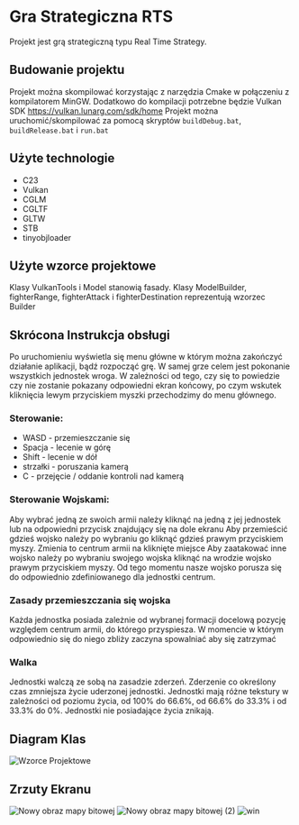 # Gra Strategiczna RTS
Projekt jest grą strategiczną typu Real Time Strategy.

## Budowanie projektu
Projekt można skompilować korzystając z narzędzia Cmake w połączeniu z kompilatorem MinGW.
Dodatkowo do kompilacji potrzebne będzie Vulkan SDK https://vulkan.lunarg.com/sdk/home
Projekt można uruchomić/skompilować za pomocą skryptów `buildDebug.bat`, `buildRelease.bat` i `run.bat`

## Użyte technologie
  * C23
  * Vulkan
  * CGLM
  * CGLTF
  * GLTW
  * STB
  * tinyobjloader

## Użyte wzorce projektowe
  Klasy VulkanTools i Model stanowią fasady.
  Klasy ModelBuilder, fighterRange, fighterAttack i fighterDestination reprezentują wzorzec Builder

## Skrócona Instrukcja obsługi
Po uruchomieniu wyświetla się menu główne w którym można zakończyć działanie aplikacji, bądź rozpocząć grę.
W samej grze celem jest pokonanie wszystkich jednostek wroga. W zależności od tego, czy się to powiedzie
czy nie zostanie pokazany odpowiedni ekran końcowy, po czym wskutek kliknięcia lewym przyciskiem myszki
przechodzimy do menu głównego.
### Sterowanie:
  * WASD - przemieszczanie się
  * Spacja - lecenie w górę
  * Shift - lecenie w dół
  * strzałki - poruszania kamerą
  * C - przejęcie / oddanie kontroli nad kamerą
### Sterowanie Wojskami:
  Aby wybrać jedną ze swoich armii należy kliknąć na jedną z jej jednostek lub na odpowiedni przycisk znajdujący się na dole ekranu
  Aby przemieścić gdzieś wojsko należy po wybraniu go kliknąć gdzieś prawym przyciskiem myszy. Zmienia to centrum armii na kliknięte miejsce
  Aby zaatakować inne wojsko należy po wybraniu swojego wojska kliknąć na wrodzie wojsko prawym przyciskiem myszy. Od tego momentu nasze wojsko porusza się do odpowiednio zdefiniowanego dla jednostki centrum.
### Zasady przemieszczania się wojska
  Każda jednostka posiada zależnie od wybranej formacji docelową pozycję względem centrum armii, do którego przyspiesza. W momencie w którym odpowiednio się do niego zbliży zaczyna spowalniać aby się zatrzymać
### Walka
  Jednostki walczą ze sobą na zasadzie zderzeń. Zderzenie co określony czas zmniejsza życie uderzonej jednostki. Jednostki mają różne tekstury w zależności od poziomu życia, od 100% do 66.6%, od 66.6% do 33.3% i od 33.3% do 0%. Jednostki nie posiadające życia znikają.
## Diagram Klas
![Wzorce Projektowe](https://github.com/user-attachments/assets/7393aacf-5bfe-44ac-adb9-739fc06070db)
## Zrzuty Ekranu
![Nowy obraz mapy bitowej](https://github.com/user-attachments/assets/e56b954a-259d-4d1f-8dfa-d4bce8fba502)
![Nowy obraz mapy bitowej (2)](https://github.com/user-attachments/assets/bfb2c3ca-14d6-4ec6-a133-7ac793c65a97)
![win](https://github.com/user-attachments/assets/85129632-959d-48bc-8ea7-b7954ef86d94)

